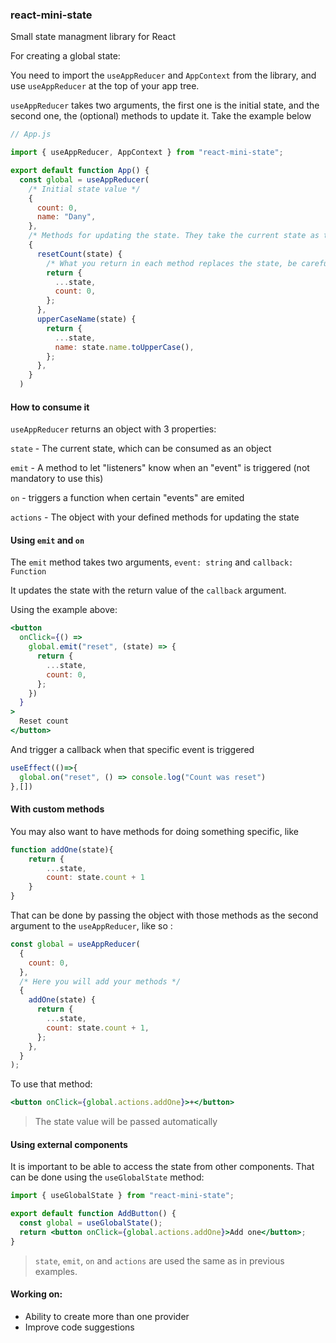 ### react-mini-state

Small state managment library for React

For creating a global state:

You need to import the `useAppReducer` and `AppContext` from the library, and use `useAppReducer` at the top of your app tree.

`useAppReducer` takes two arguments, the first one is the initial state, and the second one, the (optional) methods to update it.
Take the example below
```jsx
// App.js

import { useAppReducer, AppContext } from "react-mini-state";

export default function App() {
  const global = useAppReducer(
    /* Initial state value */
    {
      count: 0,
      name: "Dany",
    },
    /* Methods for updating the state. They take the current state as the argument */
    {
      resetCount(state) {
        /* What you return in each method replaces the state, be careful */
        return {
          ...state,
          count: 0,
        };
      },
      upperCaseName(state) {
        return {
          ...state,
          name: state.name.toUpperCase(),
        };
      },
    }
  )
```

#### How to consume it

`useAppReducer` returns an object with 3 properties:

`state` - The current state, which can be consumed as an object

`emit` - A method to let "listeners" know when an "event" is triggered (not mandatory to use this)

`on` - triggers a function when certain "events" are emited

`actions` - The object with your defined methods for updating the state

#### Using `emit` and `on`

The `emit` method takes two arguments, `event: string` and `callback: Function`

It updates the state with the return value of the `callback` argument.

Using the example above:


```jsx
<button
  onClick={() =>
    global.emit("reset", (state) => {
      return {
        ...state,
        count: 0,
      };
    })
  }
>
  Reset count
</button>
```

And trigger a callback when that specific event is triggered
```jsx
useEffect(()=>{
  global.on("reset", () => console.log("Count was reset")
},[])
```

#### With custom methods

You may also want to have methods for doing something specific, like

```jsx
function addOne(state){
    return {
        ...state,
        count: state.count + 1
    }
}

```

That can be done by passing the object with those methods as the second argument to the `useAppReducer`, like so :

```jsx
const global = useAppReducer(
  {
    count: 0,
  },
  /* Here you will add your methods */
  {
    addOne(state) {
      return {
        ...state,
        count: state.count + 1,
      };
    },
  }
);
```

To use that method:

```jsx
<button onClick={global.actions.addOne}>+</button>
```

> The state value will be passed automatically

#### Using external components

It is important to be able to access the state from other components. That can be done using the `useGlobalState` method:

```jsx
import { useGlobalState } from "react-mini-state";

export default function AddButton() {
  const global = useGlobalState();
  return <button onClick={global.actions.addOne}>Add one</button>;
}

```
> `state`, `emit`, `on` and `actions` are used the same as in previous examples.

#### Working on:

- Ability to create more than one provider
- Improve code suggestions